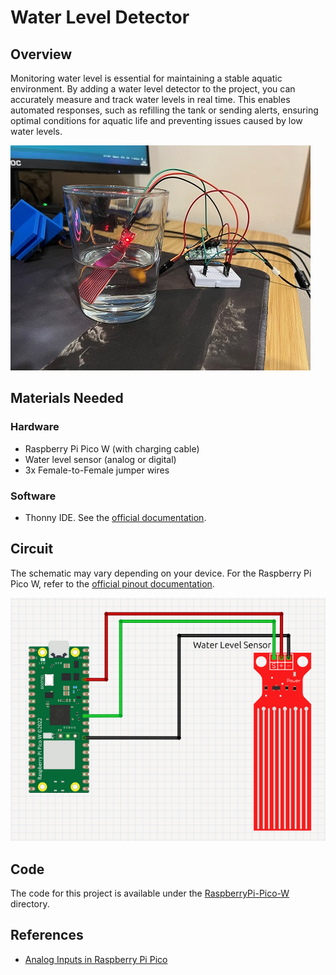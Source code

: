 # Water Level Detector

## Overview

Monitoring water level is essential for maintaining a stable aquatic environment. By adding a water level detector to the project, you can accurately measure and track water levels in real time. This enables automated responses, such as refilling the tank or sending alerts, ensuring optimal conditions for aquatic life and preventing issues caused by low water levels.

![Water level detector](../../../docs/graphics/water-level-detector.jpg)

## Materials Needed

### Hardware

- Raspberry Pi Pico W (with charging cable)
- Water level sensor (analog or digital)
- 3x Female-to-Female jumper wires

### Software

- Thonny IDE. See the [official documentation](https://thonny.org/).

## Circuit

The schematic may vary depending on your device. For the Raspberry Pi Pico W, refer to the [official pinout documentation](https://www.raspberrypi.com/documentation/microcontrollers/pico-series.html#:~:text=Raspberry%20Pi%20Pico%20W%20and%20Pico%20WH).

![Water level circuit](../../../docs/graphics/water-level-schema.png)

## Code

The code for this project is available under the [RaspberryPi-Pico-W](../) directory.

## References

- [Analog Inputs in Raspberry Pi Pico](https://controlautomaticoeducacion.com/sistemas-embebidos/micropython/adc-pico-esp/)